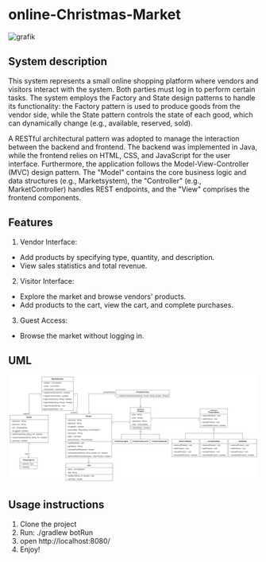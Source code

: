 # online-Christmas-Market
<img width="1920" height="969" alt="grafik" src="https://github.com/user-attachments/assets/43febfc5-ad01-40ff-afac-cb5f1656aa0b" />

## System description

This system represents a small online shopping platform where vendors and visitors interact with the system. Both parties must log in to perform certain tasks. The system employs the Factory and State design patterns to handle its functionality: the Factory pattern is used to produce goods from the vendor side, while the State pattern controls the state of each good, which can dynamically change (e.g., available, reserved, sold).

A RESTful architectural pattern was adopted to manage the interaction between the backend and frontend. The backend was implemented in Java, while the frontend relies on HTML, CSS, and JavaScript for the user interface. Furthermore, the application follows the Model-View-Controller (MVC) design pattern. The "Model" contains the core business logic and data structures (e.g., Marketsystem), the "Controller" (e.g., MarketController) handles REST endpoints, and the "View" comprises the frontend components.
## Features

1. Vendor Interface:
- Add products by specifying type, quantity, and description. 
- View sales statistics and total revenue.

2. Visitor Interface:
- Explore the market and browse vendors' products.
- Add products to the cart, view the cart, and complete purchases.

3. Guest Access:
- Browse the market without logging in.


## UML
![UML Class Diagram](uml.png)

## Usage instructions

1. Clone the project
2. Run: ./gradlew botRun
3. open http://localhost:8080/
4. Enjoy!
